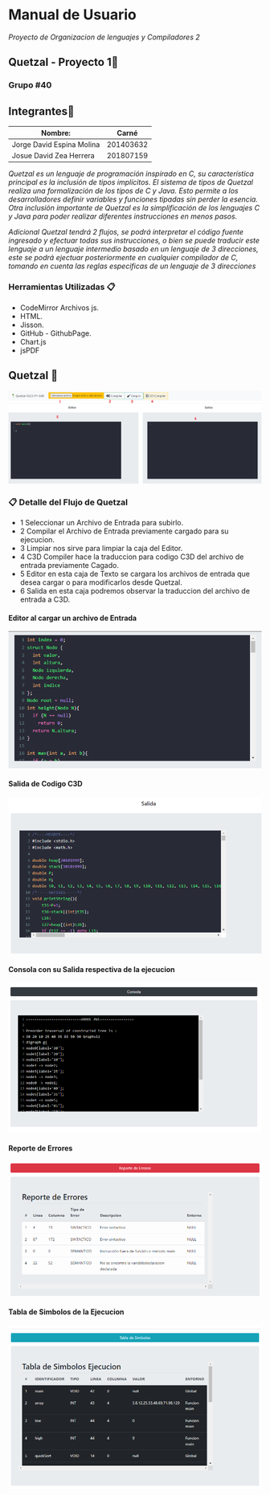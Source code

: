 # Manual de Usuario

_Proyecto de Organizacion de lenguajes y Compiladores 2_

## Quetzal - Proyecto 1🚀
### Grupo #40
## Integrantes💁

| Nombre:                     | Carné     |
| --------------------------- | --------- |
| Jorge David Espina Molina   | 201403632 |
| Josue David Zea Herrera     | 201807159 |

_Quetzal es un lenguaje de programación inspirado en C, su característica principal es la inclusión de tipos implícitos. El sistema de tipos de Quetzal realiza una formalización de los tipos de C y Java. Esto permite a los desarrolladores definir variables y funciones tipadas sin perder la esencia. Otra inclusión importante de Quetzal es la simplificación de los lenguajes C y Java para poder realizar diferentes instrucciones en menos pasos._

_Adicional Quetzal tendrá 2 flujos, se podrá interpretar el código fuente ingresado y efectuar todas sus instrucciones, o bien se puede traducir este lenguaje a un lenguaje intermedio basado en un lenguaje de 3 direcciones, este se podrá ejectuar posteriormente en cualquier compilador de C, tomando en cuenta las reglas especificas de un lenguaje de 3 direcciones_

### Herramientas Utilizadas 📋

- CodeMirror Archivos js.
- HTML.
- Jisson.
- GitHub - GithubPage.
- Chart.js
- jsPDF
  

## Quetzal 🚀
![This is a alt text.](../Documentacion/img/1.PNG "Pagina Web- Funcionamiento.")


### 📋 Detalle del Flujo de Quetzal
- 1 Seleccionar un Archivo de Entrada para subirlo.
- 2 Compilar el Archivo de Entrada previamente cargado para su ejecucion.
- 3 Limpiar nos sirve para limpiar la caja del Editor.
- 4 C3D Compiler hace la traduccion para codigo C3D del archivo de entrada previamente Cagado.
- 5 Editor en esta caja de Texto se cargara los archivos de entrada que desea cargar o para modificarlos desde Quetzal.
- 6 Salida en esta caja podremos observar la traduccion del archivo de entrada a C3D.

#### Editor al cargar un archivo de Entrada
![This is a alt text.](../Documentacion/img/3.PNG "Pagina Web- Funcionamiento.")
#### Salida de Codigo C3D 
![This is a alt text.](../Documentacion/img/6.PNG "Pagina Web- Funcionamiento.")
#### Consola con su Salida respectiva de la ejecucion
![This is a alt text.](../Documentacion/img/4.PNG "Pagina Web- Funcionamiento.")

#### Reporte de Errores 
![This is a alt text.](../Documentacion/img/5.PNG "Pagina Web- Funcionamiento.")
#### Tabla de Simbolos de la Ejecucion
![This is a alt text.](../Documentacion/img/7.PNG "Pagina Web- Funcionamiento.")



